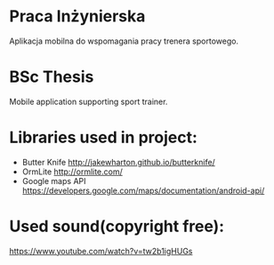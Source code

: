 # Praca Inżynierska
Aplikacja mobilna do wspomagania pracy trenera sportowego.

# BSc Thesis
Mobile application supporting sport trainer.


# Libraries used in project:
- Butter Knife
http://jakewharton.github.io/butterknife/
- OrmLite
http://ormlite.com/
- Google maps API
https://developers.google.com/maps/documentation/android-api/


# Used sound(copyright free):
https://www.youtube.com/watch?v=tw2b1igHUGs